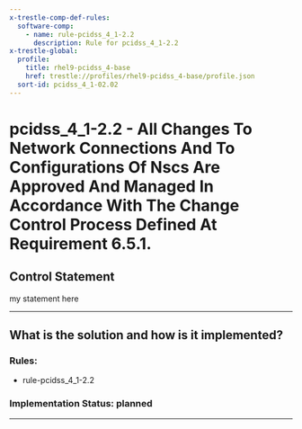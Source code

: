 ```yaml
---
x-trestle-comp-def-rules:
  software-comp:
    - name: rule-pcidss_4_1-2.2
      description: Rule for pcidss_4_1-2.2
x-trestle-global:
  profile:
    title: rhel9-pcidss_4-base
    href: trestle://profiles/rhel9-pcidss_4-base/profile.json
  sort-id: pcidss_4_1-02.02
---
```


# pcidss_4_1-2.2 - All Changes To Network Connections And To Configurations Of Nscs Are Approved And Managed In Accordance With The Change Control Process Defined At Requirement 6.5.1.

## Control Statement
my statement here
______________________________________________________________________

## What is the solution and how is it implemented?

<!-- For implementation status enter one of: implemented, partial, planned, alternative, not-applicable -->

<!-- Note that the list of rules under ### Rules: is read-only and changes will not be captured after assembly to JSON -->

<!-- Add control implementation description here for control: pcidss_4_1-2.2 -->

### Rules:

  - rule-pcidss_4_1-2.2

### Implementation Status: planned

______________________________________________________________________

